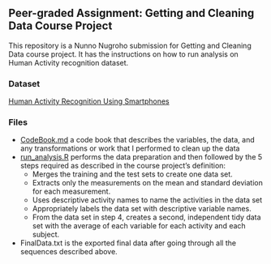 ## Peer-graded Assignment: Getting and Cleaning Data Course Project

This repository is a Nunno Nugroho submission for Getting and Cleaning Data course project. It has the instructions on how to run analysis on Human Activity recognition dataset.

### Dataset
[Human Activity Recognition Using Smartphones](https://archive.ics.uci.edu/ml/datasets/Human+Activity+Recognition+Using+Smartphones)

### Files
* [CodeBook.md](https://github.com/mmblack4/datasciencecoursera/blob/master/r-programming/week4/CodeBook.md) a code book that describes the variables, the data, and any transformations or work that I performed to clean up the data
* [run_analysis.R](https://github.com/mmblack4/datasciencecoursera/blob/master/r-programming/week4/run_analysis.R) performs the data preparation and then followed by the 5 steps required as described in the course project’s definition:
    * Merges the training and the test sets to create one data set.
    * Extracts only the measurements on the mean and standard deviation for each measurement.
    * Uses descriptive activity names to name the activities in the data set
    * Appropriately labels the data set with descriptive variable names.
    * From the data set in step 4, creates a second, independent tidy data set with the average of each variable for each activity and each subject.
* FinalData.txt is the exported final data after going through all the sequences described above.